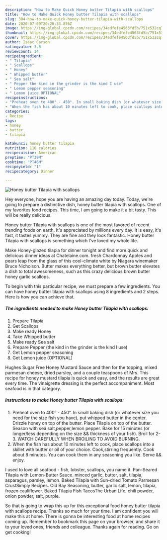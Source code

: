 ```yaml
---
description: "How to Make Quick Honey butter Tilapia with scallops"
title: "How to Make Quick Honey butter Tilapia with scallops"
slug: 384-how-to-make-quick-honey-butter-tilapia-with-scallops
date: 2020-07-09T20:20:33.876Z
image: https://img-global.cpcdn.com/recipes/34edfefe4563fd5b/751x532cq70/honey-butter-tilapia-with-scallops-recipe-main-photo.jpg
thumbnail: https://img-global.cpcdn.com/recipes/34edfefe4563fd5b/751x532cq70/honey-butter-tilapia-with-scallops-recipe-main-photo.jpg
cover: https://img-global.cpcdn.com/recipes/34edfefe4563fd5b/751x532cq70/honey-butter-tilapia-with-scallops-recipe-main-photo.jpg
author: Isaac Carson
ratingvalue: 3.8
reviewcount: 14
recipeingredient:
- " Tilapia"
- " Scallops"
- " Honey"
- " Whipped butter"
- " Sea salt"
- " Pepper the kind in the grinder is the kind I use"
- " Lemon pepper seasoning"
- " Lemon juice OPTIONAL"
recipeinstructions:
- "Preheat oven to 400° - 450°. In small baking dish (or whatever size you need for the size fish you have), put whipped butter in the center. Drizzle honey on top of the butter. Place Tilapia on top of the butter. Season with sea salt,pepper,lemon pepper. Bake for 15 minutes (or longer/less depending on the size &amp;&amp; thickness of your fish). Broil for 2-3. WATCH CAREFULLY WHEN BROILING TO AVOID BURNING."
- "When the fish has about 10 minutes left to cook, place scallops into a skillet with butter or oil of your choice. Cook,stirring frequently. Cook about 8 minutes. You can cook them in any seasoning you like. Serve &amp;&amp; enjoy."
categories:
- Recipe
tags:
- honey
- butter
- tilapia

katakunci: honey butter tilapia 
nutrition: 116 calories
recipecuisine: American
preptime: "PT39M"
cooktime: "PT46M"
recipeyield: "1"
recipecategory: Dinner

---
```



![Honey butter Tilapia with scallops](https://img-global.cpcdn.com/recipes/34edfefe4563fd5b/751x532cq70/honey-butter-tilapia-with-scallops-recipe-main-photo.jpg)

Hey everyone, hope you are having an amazing day today. Today, we're going to prepare a distinctive dish, honey butter tilapia with scallops. One of my favorites food recipes. This time, I am going to make it a bit tasty. This will be really delicious.

Honey butter Tilapia with scallops is one of the most favored of recent trending foods on earth. It's appreciated by millions every day. It is easy, it's fast, it tastes yummy. They are fine and they look fantastic. Honey butter Tilapia with scallops is something which I've loved my whole life.

Make Honey-glazed tilapia for dinner tonight and find more quick and delicious dinner ideas at Chatelaine.com. fresh Chardonnay Apples and pears leap from the glass of this cool-climate white by Niagara winemaker Bruce Nicholson. Butter makes everything better, but brown butter elevates a dish to total awesomeness, such as this crazy delicious brown butter honey garlic scallops.


To begin with this particular recipe, we must prepare a few ingredients. You can have honey butter tilapia with scallops using 8 ingredients and 2 steps. Here is how you can achieve that.

<!--inarticleads1-->

##### The ingredients needed to make Honey butter Tilapia with scallops:

1. Prepare  Tilapia
1. Get  Scallops
1. Make ready  Honey
1. Take  Whipped butter
1. Make ready  Sea salt
1. Prepare  Pepper (the kind in the grinder is the kind I use)
1. Get  Lemon pepper seasoning
1. Get  Lemon juice (OPTIONAL)


Hughes Sugar Free Honey Mustard Sauce and then for the topping, mixed parmesan cheese, dried parsley, and a couple teaspoons of Mrs. This recipe for honey mustard tilapia is quick and easy, and the results are great every time. The vinaigrette dressing is the perfect accompaniment. Most seafood is in that category. 

<!--inarticleads2-->

##### Instructions to make Honey butter Tilapia with scallops:

1. Preheat oven to 400° - 450°. In small baking dish (or whatever size you need for the size fish you have), put whipped butter in the center. Drizzle honey on top of the butter. Place Tilapia on top of the butter. Season with sea salt,pepper,lemon pepper. Bake for 15 minutes (or longer/less depending on the size &amp;&amp; thickness of your fish). Broil for 2-3. WATCH CAREFULLY WHEN BROILING TO AVOID BURNING.
1. When the fish has about 10 minutes left to cook, place scallops into a skillet with butter or oil of your choice. Cook,stirring frequently. Cook about 8 minutes. You can cook them in any seasoning you like. Serve &amp;&amp; enjoy.


I used to love all seafood - fish, lobster, scallops, you name it. Pan-Seared Tilapia with Lemon-Butter Sauce. minced garlic, butter, salt, tilapia, asparagus, parsley, lemon. Baked Tilapia with Sun-dried Tomato Parmesan CrustSimply Recipes. Old Bay Seasoning, butter, garlic salt, lemon, tilapia, frozen cauliflower. Baked Tilapia Fish TacosThe Urban Life. chili powder, onion powder, salt, purple. 

So that is going to wrap this up for this exceptional food honey butter tilapia with scallops recipe. Thanks so much for your time. I am confident you will make this at home. There is gonna be interesting food at home recipes coming up. Remember to bookmark this page on your browser, and share it to your loved ones, friends and colleague. Thanks again for reading. Go on get cooking!
